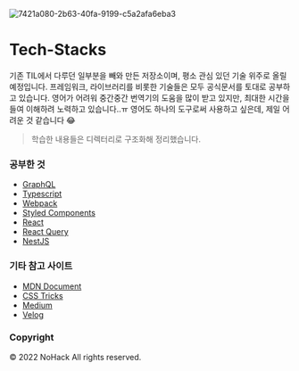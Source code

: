 ![7421a080-2b63-40fa-9199-c5a2afa6eba3](https://user-images.githubusercontent.com/42988225/168462121-a1af69bb-3f2e-483d-b7d9-148551c78820.jpeg)

# Tech-Stacks

기존 TIL에서 다루던 일부분을 빼와 만든 저장소이며, 평소 관심 있던 기술 위주로 올릴 예정입니다. 프레임워크, 라이브러리를 비롯한 기술들은 모두 공식문서를 토대로 공부하고 있습니다. 영어가 어려워 중간중간 번역기의 도움을 많이 받고 있지만, 최대한 시간을 들여 이해하려 노력하고 있습니다..ㅠ 영어도 하나의 도구로써 사용하고 싶은데, 제일 어려운 것 같습니다 😂

> 학습한 내용들은 디렉터리로 구조화해 정리했습니다.

### 공부한 것

- [GraphQL](./2022/GraphQL)
- [Typescript](./2022/TypeScript)
- [Webpack](./2022/Webpack)
- [Styled Components](./2022/Styled-Components)
- [React](./2022/React)
- [React Query](./2022/React-Query)
- [NestJS](./2022/NestJS)

### 기타 참고 사이트

- [MDN Document](https://developer.mozilla.org)
- [CSS Tricks](https://css-tricks.com)
- [Medium](https://medium.com)
- [Velog](https://velog.io)

### Copyright

&copy; 2022 NoHack All rights reserved.
